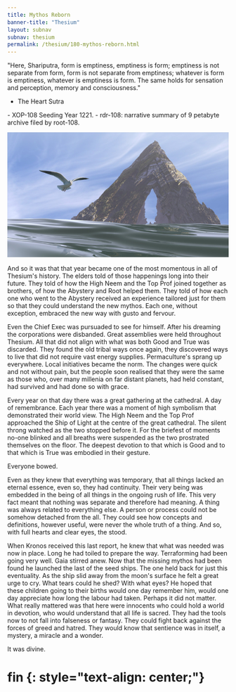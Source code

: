 ```yaml
---
title: Mythos Reborn
banner-title: "Thesium" 
layout: subnav 
subnav: thesium 
permalink: /thesium/180-mythos-reborn.html
---
```


<div class="quote">
"Here, Shariputra, form is emptiness, emptiness is form;  
emptiness is not separate from form,  
form is not separate from emptiness;  
whatever is form is emptiness, whatever is emptiness is form.  
The same holds for sensation and perception, memory and consciousness."

- The Heart Sutra
</div>

<div class="data">
- XOP-108 Seeding Year 1221.
- rdr-108: narrative summary of 9 petabyte archive filed by root-108.  
</div>

![mouette solitaire - capn-damo deviantart.com](/assets/images/Thesium/mouette-solitaire.jpg) 

And so it was that that year became one of the most momentous in all of
Thesium's history. The elders told of those happenings long into their future.
They told of how the High Neem and the Top Prof joined together as brothers, of
how the Abystery and Root helped them. They told of how each one who went to
the Abystery received an experience tailored just for them so that they could
understand the new mythos. Each one, without exception, embraced the new way
with gusto and fervour.

Even the Chief Exec was pursuaded to see for himself. After his dreaming the
corporations were disbanded. Great assemblies were held throughout Thesium. All
that did not align with what was both Good and True was discarded. They found
the old tribal ways once again, they discovered ways to live that did not
require vast energy supplies. Permaculture's sprang up everywhere. Local
initiatives became the norm. The changes were quick and not without pain, but
the people soon realised that they were the same as those who, over many
millenia on far distant planets, had held constant, had survived and had done
so with grace.

Every year on that day there was a great gathering at the cathedral. A day of
remembrance. Each year there was a moment of high symbolism that demonstrated
their world view. The High Neem and the Top Prof approached the Ship of Light
at the centre of the great cathedral. The silent throng watched as the two
stopped before it. For the briefest of moments no-one blinked and all breaths
were suspended as the two prostrated themselves on the floor. The deepest
devotion to that which is Good and to that which is True was embodied in their
gesture.

Everyone bowed.

Even as they knew that everything was temporary, that all things lacked an
eternal essence, even so, they had continuity. Their very being was embedded in
the being of all things in the ongoing rush of life. This very fact meant that
nothing was separate and therefore had meaning. A thing was always related to
everything else. A person or process could not be somehow detached from the
all. They could see how concepts and definitions, however useful, were never the
whole truth of a thing. And so, with full hearts and clear eyes, the stood.

When Kronos received this last report, he knew that what was needed was now in
place. Long he had toiled to prepare the way. Terraforming had been going very
well. Gaia stirred anew. Now that the missing mythos had been found he launched
the last of the seed ships. The one held back for just this eventuality. As the
ship slid away from the moon's surface he felt a great urge to cry. What tears
could he shed? With what eyes? He hoped that these children going to their
births would one day remember him, would one day appreciate how long the labour
had taken. Perhaps it did not matter. What really mattered was that here were
innocents who could hold a world in devotion, who would understand that all
life is sacred. They had the tools now to not fall into falseness or fantasy.
They could fight back against the forces of greed and hatred. They would know
that sentience was in itself, a mystery, a miracle and a wonder.

It was divine.


# fin {: style="text-align: center;"}
